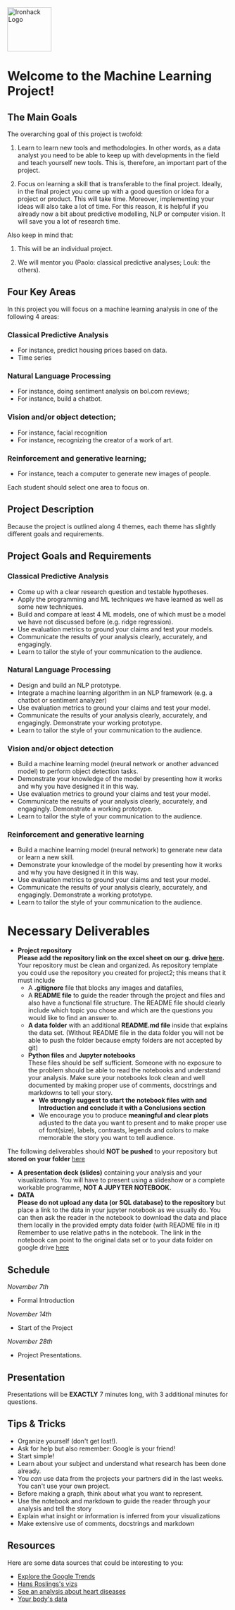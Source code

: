 <img src="https://bit.ly/2VnXWr2" alt="Ironhack Logo" width="100"/>



# Welcome to the Machine Learning Project!

## The Main Goals 

The overarching goal of this project is twofold:

1. Learn to learn new tools and methodologies. In other words, as a data analyst you need to be able to keep up with developments in the field and teach yourself new tools. This is, therefore, an important part of the project. 

2. Focus on learning a skill that is transferable to the final project. Ideally, in the final project you come up with a good question or idea for a project or product. This will take time. Moreover, implementing your ideas will also take a lot of time. For this reason, it is helpful if you already now a bit about predictive modelling, NLP or computer vision. It will save you a lot of research time. 

Also keep in mind that:

1. This will be an individual project.

2. We will mentor you (Paolo: classical predictive analyses; Louk: the others). 

## Four Key Areas  

In this project you will focus on a machine learning analysis in one of the following 4 areas:

### Classical Predictive Analysis
* For instance, predict housing prices based on data.
* Time series 

### Natural Language Processing
* For instance, doing sentiment analysis on bol.com reviews;
* For instance, build a chatbot. 

### Vision and/or object detection;
* For instance, facial recognition 
* For instance, recognizing the creator of a work of art.

### Reinforcement and generative learning;

* For instance, teach a computer to generate new images of people.  

Each student should select one area to focus on. 

## Project Description

Because the project is outlined along 4 themes, each theme has slightly different goals and requirements.  

## Project Goals and Requirements 

### Classical Predictive Analysis
* Come up with a clear research question and testable hypotheses.
* Apply the programming and ML techniques we have learned as well as some new techniques. 
* Build and compare at least 4 ML models, one of which must be a model we have not discussed before (e.g. ridge regression).
* Use evaluation metrics to ground your claims and test your models. 
* Communicate the results of your analysis clearly, accurately, and engagingly. 
* Learn to tailor the style of your communication to the audience.

### Natural Language Processing
* Design and build an NLP prototype. 
* Integrate a machine learning algorithm in an NLP framework (e.g. a chatbot or sentiment analyzer)  
* Use evaluation metrics to ground your claims and test your model. 
* Communicate the results of your analysis clearly, accurately, and engagingly. Demonstrate your working prototype. 
* Learn to tailor the style of your communication to the audience.

### Vision and/or object detection
* Build a machine learning model (neural network or another advanced model) to perform object detection tasks. 
* Demonstrate your knowledge of the model by presenting how it works and why you have designed it in this way. 
* Use evaluation metrics to ground your claims and test your model. 
* Communicate the results of your analysis clearly, accurately, and engagingly. Demonstrate a working prototype. 
* Learn to tailor the style of your communication to the audience.

### Reinforcement and generative learning
* Build a machine learning model (neural network) to generate new data or learn a new skill.  
* Demonstrate your knowledge of the model by presenting how it works and why you have designed it in this way. 
* Use evaluation metrics to ground your claims and test your model. 
* Communicate the results of your analysis clearly, accurately, and engagingly. Demonstrate a working prototype. 
* Learn to tailor the style of your communication to the audience.





# Necessary Deliverables

* **Project repository** <br>
 **Please add the repository link on the excel sheet on our g. drive [here](https://drive.google.com/drive/folders/1rg6Wrmvp996TZaG4nkhMi0Kv0anTNQMQ?usp=sharing).** 
 Your repository must be clean and organized. As repository template you could use the repository you created for project2; 
 this means that it must include  
   - A **.gitignore**  file that blocks any images and datafiles, 
   - A **README file** to guide the reader through the project and files and also have a functional file structure. The README file should clearly include which topic you chose and which are the questions you would like to find an answer to. 
   - **A data folder** with an additional **README.md file** inside that explains the data set. (Without README file in the data folder you will not be able to push the folder because empty folders are not accepted by git)
   - **Python files** and **Jupyter notebooks**<br>
These files should be self sufficient. Someone with no exposure to the problem should be able to read the notebooks and understand your analysis. Make sure your notebooks look clean and well documented by making proper use of comments, docstrings and markdowns to tell your story. 
      -  **We strongly suggest to start the 
    notebook files with and Introduction and conclude it with a Conclusions section**
      - We encourage you to produce      **meaningful and clear plots** adjusted to the data you want to present and to make proper use of   font(size), labels, contrasts, legends  and colors to make memorable the story you want to tell audience.


The following deliverables should **NOT be pushed** to your repository
but **stored on your folder** [here](https://drive.google.com/drive/folders/1rg6Wrmvp996TZaG4nkhMi0Kv0anTNQMQ?usp=sharing)

- **A presentation deck (slides)** containing your analysis and your visualizations. You will have to present using a slideshow or a complete workable programme, **NOT A JUPYTER NOTEBOOK.** <br>
- **DATA <br>
Please do not upload any data (or SQL database) to the repository** but place a link to the data in your jupyter notebook as we usually do. You can then ask the reader in the notebook to download the data and place them locally in the provided empty data folder (with README file in it) Remember to use relative paths in the notebook. The link in the notebook can point to the original data set or to your data folder on google drive [here](https://drive.google.com/drive/folders/1rg6Wrmvp996TZaG4nkhMi0Kv0anTNQMQ?usp=sharing) <br>



## Schedule 


*November 7th*
* Formal Introduction

*November 14th*
* Start of the Project

*November 28th* 
* Project Presentations. 

<a name="presentation"></a>

## Presentation  
Presentations will be **EXACTLY** 7 minutes long, with 3 additional minutes for questions. 

<a name="tips-&-tricks"></a>

## Tips & Tricks
* Organize yourself (don't get lost!).
* Ask for help but also remember: Google is your friend!
* Start simple! 
* Learn about your subject and understand what research has been done already.
* You *can* use data from the projects your partners did in the last weeks. You can't use your own project.
* Before making a graph, think about what you want to represent.
* Use the notebook and markdown to guide the reader through your analysis and tell the story
* Explain what insight or information is inferred from your visualizations
* Make extensive use of comments, docstrings and markdown

<a name="resources"></a>

## Resources
Here are some data sources that could be interesting to you:  
* [Explore the Google Trends](http://pages.today/trends4)  
* [Hans Roslings's vizs](http://b.link/ted52)  
* [See an analysis about heart diseases](http://b.link/kaggle10)  
* [Your body's data](http://body.media/ted6)



